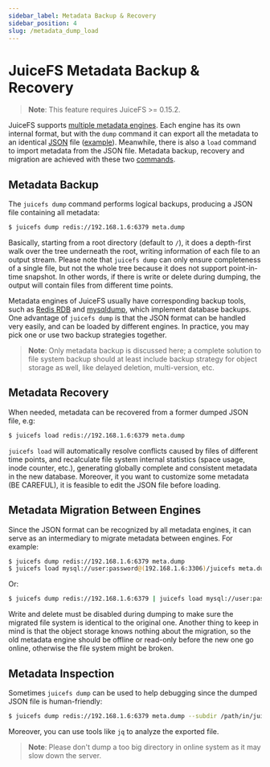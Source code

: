 ```yaml
---
sidebar_label: Metadata Backup & Recovery
sidebar_position: 4
slug: /metadata_dump_load
---
```

# JuiceFS Metadata Backup & Recovery

> **Note**: This feature requires JuiceFS >= 0.15.2.

JuiceFS supports [multiple metadata engines](../reference/how_to_setup_metadata_engine.md). Each engine has its own internal format, but with the `dump` command it can export all the metadata to an identical [JSON](https://www.json.org/json-en.html) file ([example](../../pkg/meta/metadata.sample)). Meanwhile, there is also a `load` command to import metadata from the JSON file. Metadata backup, recovery and migration are achieved with these two [commands](../reference/command_reference.md#juicefs-dump).

## Metadata Backup

The `juicefs dump` command performs logical backups, producing a JSON file containing all metadata:

```bash
$ juicefs dump redis://192.168.1.6:6379 meta.dump
```

Basically, starting from a root directory (default to `/`), it does a depth-first walk over the tree underneath the root, writing information of each file to an output stream. Please note that `juicefs dump` can only ensure completeness of a single file, but not the whole tree because it does not support point-in-time snapshot. In other words, if there is write or delete during dumping, the output will contain files from different time points.

Metadata engines of JuiceFS usually have corresponding backup tools, such as [Redis RDB](https://redis.io/topics/persistence#backing-up-redis-data) and [mysqldump](https://dev.mysql.com/doc/mysql-backup-excerpt/5.7/en/mysqldump-sql-format.html), which implement database backups. One advantage of `juicefs dump` is that the JSON format can be handled very easily, and can be loaded by different engines. In practice, you may pick one or use two backup strategies together.

> **Note**: Only metadata backup is discussed here; a complete solution to file system backup should at least include backup strategy for object storage as well, like delayed deletion, multi-version, etc.

## Metadata Recovery

When needed, metadata can be recovered from a former dumped JSON file, e.g:

```bash
$ juicefs load redis://192.168.1.6:6379 meta.dump
```

`juicefs load` will automatically resolve conflicts caused by files of different time points, and recalculate file system internal statistics (space usage, inode counter, etc.), generating globally complete and consistent metadata in the new database. Moreover, it you want to customize some metadata (BE CAREFUL), it is feasible to edit the JSON file before loading.

## Metadata Migration Between Engines

Since the JSON format can be recognized by all metadata engines, it can serve as an intermediary to migrate metadata between engines. For example:

```bash
$ juicefs dump redis://192.168.1.6:6379 meta.dump
$ juicefs load mysql://user:password@(192.168.1.6:3306)/juicefs meta.dump
```

Or:

```bash
$ juicefs dump redis://192.168.1.6:6379 | juicefs load mysql://user:password@(192.168.1.6:3306)/juicefs
```

Write and delete must be disabled during dumping to make sure the migrated file system is identical to the original one. Another thing to keep in mind is that the object storage knows nothing about the migration, so the old metadata engine should be offline or read-only before the new one go online, otherwise the file system might be broken.

## Metadata Inspection

Sometimes `juicefs dump` can be used to help debugging since the dumped JSON file is human-friendly:

```bash
$ juicefs dump redis://192.168.1.6:6379 meta.dump --subdir /path/in/juicefs
```

Moreover, you can use tools like `jq` to analyze the exported file.

> **Note**: Please don't dump a too big directory in online system as it may slow down the server.
